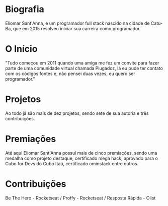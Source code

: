 # Biografia
Eliomar Sant'Anna, é um programador full stack nascido na cidade de Catu-Ba, que em 2015 resolveu iniciar sua carreira como programador. 
# O Início 
"Tudo começou em 2011 quando uma amiga me fez um convite para fazer parte de uma comunidade virtual chamada Plugadoz, lá eu pude ter contato com os códigos fontes e, não pensei duas vezes, eu quero ser programador." 
# Projetos
Ao todo já são mais de dez projetos, sendo sete de sua autoria e três contribuições. 
# Premiações 
Até aqui Eliomar Sant'Anna possuí mais de cinco premiações, sendo uma medalha como projeto destaque, certificado mega hack, aprovado para o Cubo for Devs do Cubo Itaú, certificado ominstack entre outros.
# Contribuições 
Be The Hero - Rocketseat /
Proffy - Rocketseat /
Resposta Rápida - Olist
